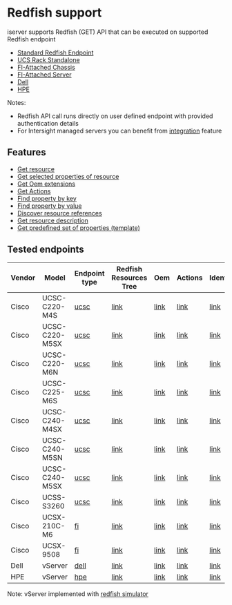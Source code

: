 # Redfish support

iserver supports Redfish (GET) API that can be executed on supported Redfish endpoint
- [Standard Redfish Endpoint](./EndpointStandard.md)
- [UCS Rack Standalone](./EndpointUcsc.md)
- [FI-Attached Chassis](./EndpointFi.md)
- [FI-Attached Server](./EndpointFi.md)
- [Dell](./EndpointDell.md)
- [HPE](./EndpointHpe.md)

Notes:
- Redfish API call runs directly on user defined endpoint with provided authentication details
- For Intersight managed servers you can benefit from [integration](./Integration.md) feature

## Features

- [Get resource](./Resource.md)
- [Get selected properties of resource](./Property.md)
- [Get Oem extensions](./Oem.md)
- [Get Actions](./Action.md)
- [Find property by key](./Key.md)
- [Find property by value](./Value.md)
- [Discover resource references](./Children.md)
- [Get resource description](./Description.md)
- [Get predefined set of properties (template)](./Template.md)

## Tested endpoints

Vendor | Model | Endpoint type | Redfish Resources Tree | Oem | Actions | Identity | Power | Thermal
--- | --- | --- | --- | --- | --- | --- | --- | ---
Cisco | UCSC-C220-M4S | [ucsc](./EndpointUcsc.md) | [link](../redfish-tests-cisco-ucsc-c220-m4s/Resource.md) | [link](../redfish-tests-cisco-ucsc-c220-m4s/Oem.md) | [link](../redfish-tests-cisco-ucsc-c220-m4s/Action.md) | [link](../redfish-tests-cisco-ucsc-c220-m4s/Identity.md) | [link](../redfish-tests-cisco-ucsc-c220-m4s/Power.md) | [link](../redfish-tests-cisco-ucsc-c220-m4s/Thermal.md)
Cisco | UCSC-C220-M5SX | [ucsc](./EndpointUcsc.md) | [link](../redfish-tests-cisco-ucsc-c220-m5sx/Resource.md) | [link](../redfish-tests-cisco-ucsc-c220-m5sx/Oem.md) | [link](../redfish-tests-cisco-ucsc-c220-m5sx/Action.md) | [link](../redfish-tests-cisco-ucsc-c220-m5sx/Identity.md) | [link](../redfish-tests-cisco-ucsc-c220-m5sx/Power.md) | [link](../redfish-tests-cisco-ucsc-c220-m5sx/Thermal.md)
Cisco | UCSC-C220-M6N | [ucsc](./EndpointUcsc.md) | [link](../redfish-tests-cisco-ucsc-c220-m6n/Resource.md) | [link](../redfish-tests-cisco-ucsc-c220-m6n/Oem.md) | [link](../redfish-tests-cisco-ucsc-c220-m6n/Action.md) | [link](../redfish-tests-cisco-ucsc-c220-m6n/Identity.md) | [link](../redfish-tests-cisco-ucsc-c220-m6n/Power.md) | [link](../redfish-tests-cisco-ucsc-c220-m6n/Thermal.md)
Cisco | UCSC-C225-M6S | [ucsc](./EndpointUcsc.md) | [link](../redfish-tests-cisco-ucsc-c225-m6s/Resource.md) | [link](../redfish-tests-cisco-ucsc-c225-m6s/Oem.md) | [link](../redfish-tests-cisco-ucsc-c225-m6s/Action.md) | [link](../redfish-tests-cisco-ucsc-c225-m6s/Identity.md) | [link](../redfish-tests-cisco-ucsc-c225-m6s/Power.md) | [link](../redfish-tests-cisco-ucsc-c225-m6s/Thermal.md)
Cisco | UCSC-C240-M4SX | [ucsc](./EndpointUcsc.md) | [link](../redfish-tests-cisco-ucsc-c240-m4sx/Resource.md) | [link](../redfish-tests-cisco-ucsc-c240-m4sx/Oem.md) | [link](../redfish-tests-cisco-ucsc-c240-m4sx/Action.md) | [link](../redfish-tests-cisco-ucsc-c240-m4sx/Identity.md) | [link](../redfish-tests-cisco-ucsc-c240-m4sx/Power.md) | [link](../redfish-tests-cisco-ucsc-c240-m4sx/Thermal.md)
Cisco | UCSC-C240-M5SN | [ucsc](./EndpointUcsc.md) | [link](../redfish-tests-cisco-ucsc-c240-m5sn/Resource.md) | [link](../redfish-tests-cisco-ucsc-c240-m5sn/Oem.md) | [link](../redfish-tests-cisco-ucsc-c240-m5sn/Action.md) | [link](../redfish-tests-cisco-ucsc-c240-m5sn/Identity.md) | [link](../redfish-tests-cisco-ucsc-c240-m5sn/Power.md) | [link](../redfish-tests-cisco-ucsc-c240-m5sn/Thermal.md)
Cisco | UCSC-C240-M5SX | [ucsc](./EndpointUcsc.md) | [link](../redfish-tests-cisco-ucsc-c240-m5sx/Resource.md) | [link](../redfish-tests-cisco-ucsc-c240-m5sx/Oem.md) | [link](../redfish-tests-cisco-ucsc-c240-m5sx/Action.md) | [link](../redfish-tests-cisco-ucsc-c240-m5sx/Identity.md) | [link](../redfish-tests-cisco-ucsc-c240-m5sx/Power.md) | [link](../redfish-tests-cisco-ucsc-c240-m5sx/Thermal.md)
Cisco | UCSS-S3260 | [ucsc](./EndpointUcsc.md) | [link](../redfish-tests-cisco-ucss-s3260/Resource.md) | [link](../redfish-tests-cisco-ucss-s3260/Oem.md) | [link](../redfish-tests-cisco-ucss-s3260/Action.md) | [link](../redfish-tests-cisco-ucss-s3260/Identity.md) | [link](../redfish-tests-cisco-ucss-s3260/Power.md) | [link](../redfish-tests-cisco-ucss-s3260/Thermal.md)
Cisco | UCSX-210C-M6 | [fi](./EndpointFi.md) | [link](../redfish-tests-cisco-ucsx-210c-m6/Resource.md) | [link](../redfish-tests-cisco-ucsx-210c-m6/Oem.md) | [link](../redfish-tests-cisco-ucsx-210c-m6/Action.md) | [link](../redfish-tests-cisco-ucsx-210c-m6/Identity.md) | [link](../redfish-tests-cisco-ucsx-210c-m6/Power.md) | [link](../redfish-tests-cisco-ucsx-210c-m6/Thermal.md)
Cisco | UCSX-9508 | [fi](./EndpointFi.md) | [link](../redfish-tests-cisco-ucsx-9508/Resource.md) | [link](../redfish-tests-cisco-ucsx-9508/Oem.md) | [link](../redfish-tests-cisco-ucsx-9508/Action.md) | [link](../redfish-tests-cisco-ucsx-9508/Identity.md) | [link](../redfish-tests-cisco-ucsx-9508/Power.md) | [link](../redfish-tests-cisco-ucsx-9508/Thermal.md)
Dell | vServer | [dell](./EndpointDell.md) | [link](../redfish-tests-dell-vserver/Resource.md) | [link](../redfish-tests-dell-vserver/Oem.md) | [link](../redfish-tests-dell-vserver/Action.md) | [link](../redfish-tests-dell-vserver/Identity.md) | [link](../redfish-tests-dell-vserver/Power.md) | [link](../redfish-tests-dell-vserver/Thermal.md)
HPE | vServer | [hpe](./EndpointHpe.md) | [link](../redfish-tests-hpe-vserver/Resource.md) | [link](../redfish-tests-hpe-vserver/Oem.md) | [link](../redfish-tests-hpe-vserver/Action.md) | [link](../redfish-tests-hpe-vserver/Identity.md) | [link](../redfish-tests-hpe-vserver/Power.md) | [link](../redfish-tests-hpe-vserver/Thermal.md)


Note: vServer implemented with [redfish simulator](https://github.com/michzimm/redfish_simgen)